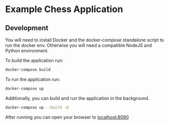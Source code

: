 # Example Chess Application

## Development 

You will need to install Docker and the docker-compose standalone script to run the docker env. 
Otherwise you will need a compatible NodeJS and Python environment. 


To build the application run:
```bash
docker-compose build
```

To run the application run:
```bash
docker-compose up 
```

Additionally, you can build and run the application in the background.
```bash
docker-compose up --build -d
```

After running you can open your browser to [localhost:8080](http://localhost:8080)